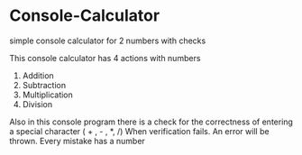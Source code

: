 # Console-Calculator
simple console calculator for 2 numbers with checks

This console calculator has 4 actions with numbers

1. Addition
2. Subtraction
3. Multiplication
4. Division

Also in this console program there is a check for the correctness of entering a special character ( + , - , *, /)
When verification fails. An error will be thrown.  Every mistake has a number
